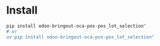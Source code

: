 # Install

```bash
pip install odoo-bringout-oca-pos-pos_lot_selection"
# or
uv pip install odoo-bringout-oca-pos-pos_lot_selection"
```
